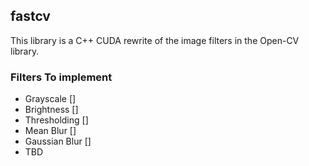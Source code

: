 ## fastcv

This library is a C++ CUDA rewrite of the image filters in the Open-CV library.


### Filters To implement

- Grayscale []
- Brightness []
- Thresholding []
- Mean Blur []
- Gaussian Blur []
- TBD
